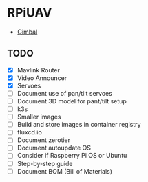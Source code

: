 # RPiUAV

- [Gimbal](gimbal/README.md)

## TODO
- [x] Mavlink Router
- [x] Video Announcer
- [x] Servoes
- [ ] Document use of pan/tilt servoes
- [ ] Document 3D model for pant/tilt setup
- [ ] k3s
- [ ] Smaller images
- [ ] Build and store images in container registry
- [ ] fluxcd.io
- [ ] Document zerotier
- [ ] Document autoupdate OS
- [ ] Consider if Raspberry Pi OS or Ubuntu
- [ ] Step-by-step guide
- [ ] Document BOM (Bill of Materials)
